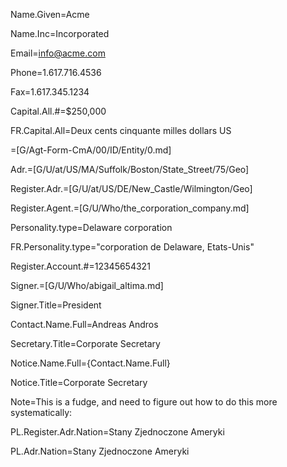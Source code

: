 Name.Given=Acme

Name.Inc=Incorporated

Email=info@acme.com

Phone=1.617.716.4536

Fax=1.617.345.1234

Capital.All.#=$250,000

FR.Capital.All=Deux cents cinquante milles dollars US

=[G/Agt-Form-CmA/00/ID/Entity/0.md]

Adr.=[G/U/at/US/MA/Suffolk/Boston/State_Street/75/Geo]

Register.Adr.=[G/U/at/US/DE/New_Castle/Wilmington/Geo]

Register.Agent.=[G/U/Who/the_corporation_company.md]

Personality.type=Delaware corporation

FR.Personality.type="corporation de Delaware, Etats-Unis"

Register.Account.#=12345654321

Signer.=[G/U/Who/abigail_altima.md]

Signer.Title=President

Contact.Name.Full=Andreas Andros

Secretary.Title=Corporate Secretary

Notice.Name.Full={Contact.Name.Full}

Notice.Title=Corporate Secretary

Note=This is a fudge, and need to figure out how to do this more systematically:

PL.Register.Adr.Nation=Stany Zjednoczone Ameryki

PL.Adr.Nation=Stany Zjednoczone Ameryki
